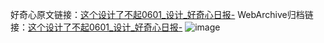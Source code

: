 好奇心原文链接：[这个设计了不起0601_设计_好奇心日报-](https://www.qdaily.com/articles/10243.html)
WebArchive归档链接：[这个设计了不起0601_设计_好奇心日报-](http://web.archive.org/web/20190623155913/https://www.qdaily.com/articles/10243.html)
![image](http://ww3.sinaimg.cn/large/007d5XDply1g3vvpnnh22j30u01hkq8n)